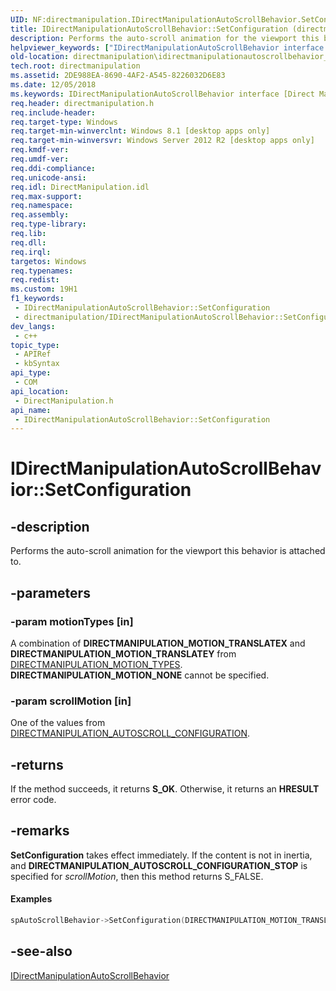 ```yaml
---
UID: NF:directmanipulation.IDirectManipulationAutoScrollBehavior.SetConfiguration
title: IDirectManipulationAutoScrollBehavior::SetConfiguration (directmanipulation.h)
description: Performs the auto-scroll animation for the viewport this behavior is attached to.
helpviewer_keywords: ["IDirectManipulationAutoScrollBehavior interface [Direct Manipulation]","SetConfiguration method","IDirectManipulationAutoScrollBehavior.SetConfiguration","IDirectManipulationAutoScrollBehavior::SetConfiguration","SetConfiguration","SetConfiguration method [Direct Manipulation]","SetConfiguration method [Direct Manipulation]","IDirectManipulationAutoScrollBehavior interface","directmanipulation.idirectmanipulationautoscrollbehavior_setconfiguration","directmanipulation/IDirectManipulationAutoScrollBehavior::SetConfiguration"]
old-location: directmanipulation\idirectmanipulationautoscrollbehavior_setconfiguration.htm
tech.root: directmanipulation
ms.assetid: 2DE988EA-8690-4AF2-A545-8226032D6E83
ms.date: 12/05/2018
ms.keywords: IDirectManipulationAutoScrollBehavior interface [Direct Manipulation],SetConfiguration method, IDirectManipulationAutoScrollBehavior.SetConfiguration, IDirectManipulationAutoScrollBehavior::SetConfiguration, SetConfiguration, SetConfiguration method [Direct Manipulation], SetConfiguration method [Direct Manipulation],IDirectManipulationAutoScrollBehavior interface, directmanipulation.idirectmanipulationautoscrollbehavior_setconfiguration, directmanipulation/IDirectManipulationAutoScrollBehavior::SetConfiguration
req.header: directmanipulation.h
req.include-header: 
req.target-type: Windows
req.target-min-winverclnt: Windows 8.1 [desktop apps only]
req.target-min-winversvr: Windows Server 2012 R2 [desktop apps only]
req.kmdf-ver: 
req.umdf-ver: 
req.ddi-compliance: 
req.unicode-ansi: 
req.idl: DirectManipulation.idl
req.max-support: 
req.namespace: 
req.assembly: 
req.type-library: 
req.lib: 
req.dll: 
req.irql: 
targetos: Windows
req.typenames: 
req.redist: 
ms.custom: 19H1
f1_keywords:
 - IDirectManipulationAutoScrollBehavior::SetConfiguration
 - directmanipulation/IDirectManipulationAutoScrollBehavior::SetConfiguration
dev_langs:
 - c++
topic_type:
 - APIRef
 - kbSyntax
api_type:
 - COM
api_location:
 - DirectManipulation.h
api_name:
 - IDirectManipulationAutoScrollBehavior::SetConfiguration
---
```


# IDirectManipulationAutoScrollBehavior::SetConfiguration


## -description

Performs the auto-scroll animation for the viewport this behavior is attached to.

## -parameters

### -param motionTypes [in]

A combination of <b>DIRECTMANIPULATION_MOTION_TRANSLATEX</b> and <b>DIRECTMANIPULATION_MOTION_TRANSLATEY</b> from <a href="/previous-versions/windows/desktop/api/directmanipulation/ne-directmanipulation-directmanipulation_motion_types">DIRECTMANIPULATION_MOTION_TYPES</a>. <b>DIRECTMANIPULATION_MOTION_NONE</b> cannot be specified.

### -param scrollMotion [in]

One of the values from <a href="/previous-versions/windows/desktop/api/directmanipulation/ne-directmanipulation-directmanipulation_autoscroll_configuration">DIRECTMANIPULATION_AUTOSCROLL_CONFIGURATION</a>.

## -returns

If the method succeeds, it returns <b>S_OK</b>. Otherwise, it returns an <b>HRESULT</b> error code.

## -remarks

<b>SetConfiguration</b> takes effect immediately. If the content is not in inertia, and <b>DIRECTMANIPULATION_AUTOSCROLL_CONFIGURATION_STOP</b> is specified for <i>scrollMotion</i>, then this method returns S_FALSE. 


#### Examples


```cpp
spAutoScrollBehavior->SetConfiguration(DIRECTMANIPULATION_MOTION_TRANSLATEX, DIRECTMANIPULATION_AUTOSCROLL_CONFIGURATION_FORWARD));
```

## -see-also

<a href="/previous-versions/windows/desktop/api/directmanipulation/nn-directmanipulation-idirectmanipulationautoscrollbehavior">IDirectManipulationAutoScrollBehavior</a>

